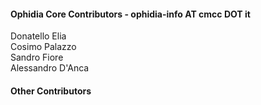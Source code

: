 <h4>Ophidia Core Contributors - ophidia-info AT cmcc DOT it</h4>
Donatello Elia</br>
Cosimo Palazzo</br>
Sandro Fiore</br>
Alessandro D'Anca</br>

<h4>Other Contributors</h4>
